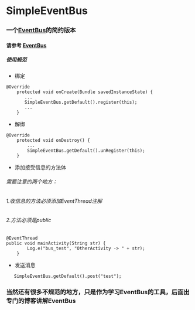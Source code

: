 # SimpleEventBus

### 一个[EventBus](https://github.com/greenrobot/EventBus)的简约版本

#### 请参考 [EventBus](https://github.com/greenrobot/EventBus)

##### 使用规范

* 绑定
```  
@Override
    protected void onCreate(Bundle savedInstanceState) {
       ...
       SimpleEventBus.getDefault().register(this);
       ...
    }
``` 

* 解绑
```  
@Override
    protected void onDestroy() {
        ...
        SimpleEventBus.getDefault().unRegister(this);
    }
``` 

* 添加接受信息的方法体</br>
###### 需要注意的两个地方：</br>
######    1.收信息的方法必须添加EventThread注解</br>
######    2.方法必须是public
      
```  
@EventThread
public void mainActivity(String str) {
        Log.e("bus_test", "OtherActivity -> " + str);
    }
``` 

* 发送消息
``` 
   SimpleEventBus.getDefault().post("test");
``` 

### 当然还有很多不规范的地方，只是作为学习EventBus的工具，后面出专门的博客讲解EventBus
